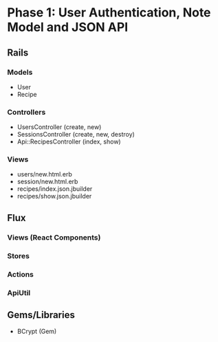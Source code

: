 # Phase 1: User Authentication, Note Model and JSON API

## Rails
### Models
* User
* Recipe

### Controllers
* UsersController (create, new)
* SessionsController (create, new, destroy)
* Api::RecipesController (index, show)

### Views
* users/new.html.erb
* session/new.html.erb
* recipes/index.json.jbuilder
* recipes/show.json.jbuilder

## Flux
### Views (React Components)

### Stores

### Actions

### ApiUtil

## Gems/Libraries
* BCrypt (Gem)
